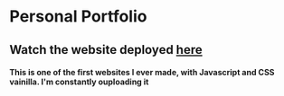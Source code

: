 # Personal Portfolio 
## Watch the website deployed [here](https://main--personal-portfolio-ludmi-lopez.netlify.app)
#### This is one of the first websites I ever made, with Javascript and CSS vainilla. I'm constantly ouploading it  

